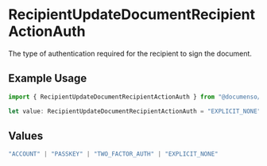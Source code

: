 # RecipientUpdateDocumentRecipientActionAuth

The type of authentication required for the recipient to sign the document.

## Example Usage

```typescript
import { RecipientUpdateDocumentRecipientActionAuth } from "@documenso/sdk-typescript/models/operations";

let value: RecipientUpdateDocumentRecipientActionAuth = "EXPLICIT_NONE";
```

## Values

```typescript
"ACCOUNT" | "PASSKEY" | "TWO_FACTOR_AUTH" | "EXPLICIT_NONE"
```